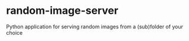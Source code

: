 # random-image-server
Python application for serving random images from a (sub)folder of your choice

